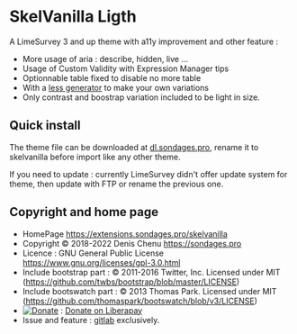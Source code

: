 # SkelVanilla Ligth

A LimeSurvey 3 and up theme with a11y improvement and other feature :

* More usage of aria : describe, hidden, live …
* Usage of Custom Validity with Expression Manager tips
* Optionnable table fixed to disable no more table
* With a [less generator](https://gitlab.com/SondagesPro/SurveyThemes/less-skelvanilla) to make your own variations
* Only contrast and boostrap variation included to be light in size.

## Quick install

The theme file can be downloaded at [dl.sondages.pro](https://dl.sondages.pro/skelvanilla-light.zip), rename it to skelvanilla before import like any other theme.

If you need to update : currently LimeSurvey didn't offer update system for theme, then update with FTP or rename the previous one.

## Copyright and home page

- HomePage <https://extensions.sondages.pro/skelvanilla>
- Copyright © 2018-2022 Denis Chenu <https://sondages.pro>
- Licence : GNU General Public License <https://www.gnu.org/licenses/gpl-3.0.html>
- Include bootstrap part : © 2011-2016 Twitter, Inc. Licensed under MIT (https://github.com/twbs/bootstrap/blob/master/LICENSE)
- Include bootswatch part : © 2013 Thomas Park. Licensed under MIT (https://github.com/thomaspark/bootswatch/blob/v3/LICENSE)
- [![Donate](https://liberapay.com/assets/widgets/donate.svg)](https://liberapay.com/SondagesPro/) : [Donate on Liberapay](https://liberapay.com/SondagesPro/)
- Issue and feature : [gitlab](https://gitlab.com/SondagesPro/SurveyThemes/skelvanilla/issues) exclusively.
